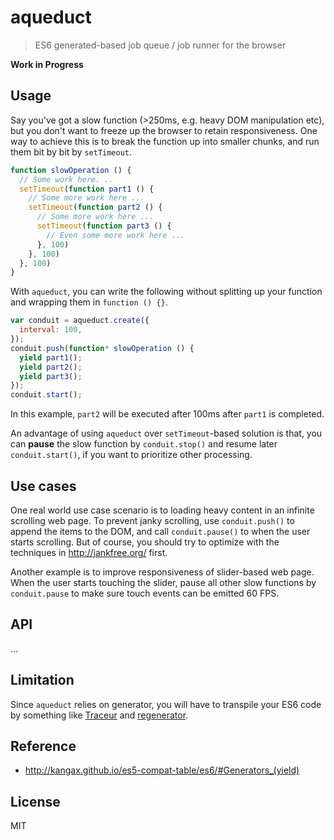# aqueduct

> ES6 generated-based job queue / job runner for the browser

**Work in Progress**

## Usage

Say you've got a slow function (>250ms, e.g. heavy DOM manipulation etc), but you don't want to freeze up the browser to retain responsiveness. One way to achieve this is to break the function up into smaller chunks, and run them bit by bit by `setTimeout`.

````js
function slowOperation () {
  // Some work here. ..
  setTimeout(function part1 () {
    // Some more work here ...
    setTimeout(function part2 () {
      // Some more work here ...
      setTimeout(function part3 () {
        // Even some more work here ...
      }, 100)
    }, 100)
  }, 100)
}
````

With `aqueduct`, you can write the following without splitting up your function and wrapping them in `function () {}`.

````js
var conduit = aqueduct.create({
  interval: 100,
});
conduit.push(function* slowOperation () {
  yield part1();
  yield part2();
  yield part3();
});
conduit.start();
````

In this example, `part2` will be executed after 100ms after `part1` is completed.

An advantage of using `aqueduct` over `setTimeout`-based solution is that, you can **pause** the slow function by `conduit.stop()` and resume later `conduit.start()`, if you want to prioritize other processing.

## Use cases

One real world use case scenario is to loading heavy content in an infinite scrolling web page. To prevent janky scrolling, use `conduit.push()` to append the items to the DOM, and call `conduit.pause()` to when the user starts scrolling. But of course, you should try to optimize with the techniques in http://jankfree.org/ first.

Another example is to improve responsiveness of slider-based web page. When the user starts touching the slider, pause all other slow functions by `conduit.pause` to make sure touch events can be emitted 60 FPS.

## API

...

## Limitation

Since `aqueduct` relies on generator, you will have to transpile your ES6 code by something like [Traceur](https://github.com/google/traceur-compiler) and [regenerator](https://github.com/facebook/regenerator).

## Reference

- http://kangax.github.io/es5-compat-table/es6/#Generators_(yield)

## License

MIT

